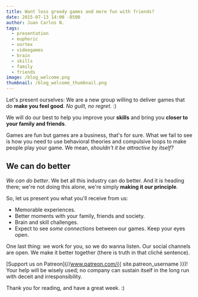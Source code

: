 ```yaml
---
title: Want less greedy games and more fun with friends?
date: 2015-07-13 14:00 -0500
author: Juan Carlos N.
tags:
  - presentation
  - euphoric
  - vortex
  - videogames
  - brain
  - skills
  - family
  - friends
image: /blog_welcome.png
thumbnail: /blog_welcome_thumbnail.png
---
```

Let's present ourselves: We are a new group willing to deliver games that do **make you feel good**. *No guilt, no regret*. :)

We will do our best to help you improve your **skills** and bring you **closer to your family and friends**.

Games are fun but games are a business, that's for sure. What we fail to see is how you need to use behavioral theories and compulsive loops to make people play your game. We mean, *shouldn't it be attractive by itself?*

## We can do better

*We can do better*. We bet all this industry can do better. And it is heading there; we're not doing this alone, we're simply **making it our principle**.

So, let us present you what you'll receive from us:

- Memorable experiences.
- Better moments with your family, friends and society.
- Brain and skill challenges.
- Expect to see *some connections* between our games. Keep your eyes open.

One last thing: we work for you, so we do wanna listen. Our social channels are open. We make it better together (there is truth in that cliché sentence).

[Support us on Patreon](//www.patreon.com/{{ site.patreon_username }})! Your help will be wisely used; no company can sustain itself in the long run with deceit and irresponsibility.

Thank you for reading, and have a great week. :)
